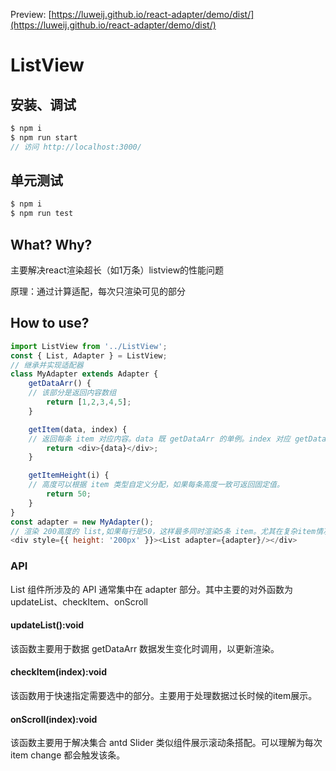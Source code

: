 Preview: [https://luweij.github.io/react-adapter/demo/dist/](https://luweij.github.io/react-adapter/demo/dist/)
# ListView
## 安装、调试
```js
$ npm i
$ npm run start
// 访问 http://localhost:3000/
```

## 单元测试
```js
$ npm i
$ npm run test
```

## What? Why?

主要解决react渲染超长（如1万条）listview的性能问题

原理：通过计算适配，每次只渲染可见的部分

## How to use?
```javascript
import ListView from '../ListView';
const { List, Adapter } = ListView;
// 继承并实现适配器
class MyAdapter extends Adapter {
	getDataArr() {
    // 该部分是返回内容数组
		return [1,2,3,4,5];
	}

	getItem(data, index) {
    // 返回每条 item 对应内容。data 既 getDataArr 的单例。index 对应 getDataArr 数组下标。
		return <div>{data}</div>;
	}

	getItemHeight(i) {
    // 高度可以根据 item 类型自定义分配，如果每条高度一致可返回固定值。
		return 50;
	}
}
const adapter = new MyAdapter();
// 渲染 200高度的 list,如果每行是50，这样最多同时渲染5条 item。尤其在复杂item情况下极大节约出DOM性能。
<div style={{ height: '200px' }}><List adapter={adapter}/></div>
```

<a name="API"></a>
### API
List 组件所涉及的 API 通常集中在 adapter 部分。其中主要的对外函数为 updateList、checkItem、onScroll
<a name="82ba9fd3"></a>
#### updateList():void
该函数主要用于数据 getDataArr 数据发生变化时调用，以更新渲染。
<a name="c7da9ced"></a>
#### checkItem(index):void
该函数用于快速指定需要选中的部分。主要用于处理数据过长时候的item展示。
<a name="49ace86d"></a>
#### onScroll(index):void
该函数主要用于解决集合 antd Slider 类似组件展示滚动条搭配。可以理解为每次 item change 都会触发该条。
